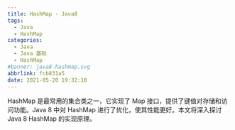 ```yaml
---
title: HashMap - Java8
tags:
  - Java
  - HashMap
categories:
  - Java
  - Java 基础
  - HashMap
#banner: java8-hashmap.svg
abbrlink: fcb831a5
date: 2021-05-20 19:32:10
---
```


HashMap 是最常用的集合类之一，它实现了 Map 接口，提供了键值对存储和访问功能。Java 8 中对 HashMap 进行了优化，使其性能更好。本文将深入探讨 Java 8 HashMap 的实现原理。

